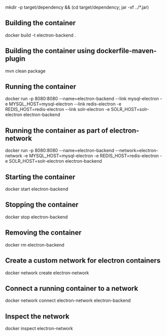 mkdir -p target/dependency && (cd target/dependency; jar -xf ../*.jar)

## Building the container 
docker build -t electron-backend .

## Building the container using dockerfile-maven-plugin
mvn clean package 

## Running the container
docker run -p 8080:8080 --name=electron-backend --link mysql-electron -e MYSQL_HOST=mysql-electron --link redis-electron -e REDIS_HOST=redis-electron --link solr-electron -e SOLR_HOST=solr-electron electron-backend

## Running the container as part of electron-network
docker run -p 8080:8080 --name=electron-backend --network=electron-network -e MYSQL_HOST=mysql-electron -e REDIS_HOST=redis-electron -e SOLR_HOST=solr-electron electron-backend

## Starting the container
docker start electron-backend

## Stopping the container
docker stop electron-backend

## Removing the container
docker rm electron-backend

## Create a custom network for electron containers
docker network create electron-network

## Connect a running container to a network
docker network connect electron-network electron-backend

## Inspect the network
docker inspect electron-network


